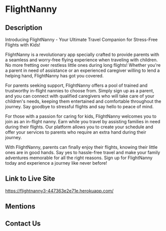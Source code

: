 # FlightNanny

## Description 
Introducing FlightNanny - Your Ultimate Travel Companion for Stress-Free Flights with Kids!

FlightNanny is a revolutionary app specially crafted to provide parents with a seamless and worry-free flying experience when traveling with children. No more fretting over restless little ones during long flights! Whether you're a parent in need of assistance or an experienced caregiver willing to lend a helping hand, FlightNanny has got you covered.

For parents seeking support, FlightNanny offers a pool of trained and trustworthy in-flight nannies to choose from. Simply sign up as a parent, and you can connect with qualified caregivers who will take care of your children's needs, keeping them entertained and comfortable throughout the journey. Say goodbye to stressful flights and say hello to peace of mind.

For those with a passion for caring for kids, FlightNanny welcomes you to join as an in-flight nanny. Earn while you travel by assisting families in need during their flights. Our platform allows you to create your schedule and offer your services to parents who require an extra hand during their journey.

With FlightNanny, parents can finally enjoy their flights, knowing their little ones are in good hands. Say yes to hassle-free travel and make your family adventures memorable for all the right reasons. Sign up for FlightNanny today and experience a journey like never before!

## Link to Live Site
https://flightnanny3-447363e2e71e.herokuapp.com/ 
## Mentions

## Contact Us